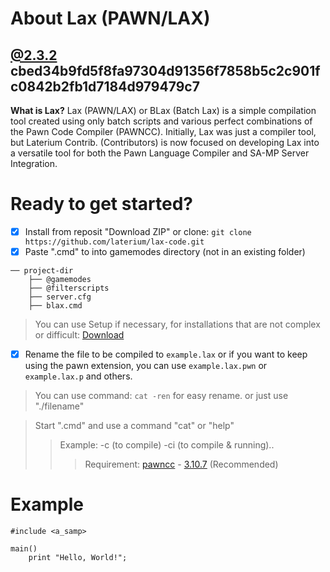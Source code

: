 # About Lax (PAWN/LAX)
[@2.3.2](https://github.com/laterium/lax-code/blob/main/lax/src/blax/blax.cmd) cbed34b9fd5f8fa97304d91356f7858b5c2c901fc0842b2fb1d7184d979479c7
----
**What is Lax?** Lax (PAWN/LAX) or BLax (Batch Lax) is a simple compilation tool created using only batch scripts and various perfect combinations of the Pawn Code Compiler (PAWNCC). Initially, Lax was just a compiler tool, but Laterium Contrib. (Contributors) is now focused on developing Lax into a versatile tool for both the Pawn Language Compiler and SA-MP Server Integration.
# Ready to get started?
- [x] Install from reposit "Download ZIP" or clone: `git clone https://github.com/laterium/lax-code.git`
- [x] Paste ".cmd" to into gamemodes directory (not in an existing folder)
```
── project-dir
    ├── @gamemodes
    ├── @filterscripts
    ├── server.cfg
    ├── blax.cmd
```
> You can use Setup if necessary, for installations that are not complex or difficult: [Download](https://drive.google.com/file/d/1bwjnROuUw3HL0prMLByLnD2XmFicxCUW/view?usp=drive_link)
- [x] Rename the file to be compiled to `example.lax` or if you want to keep using the pawn extension, you can use `example.lax.pwn` or `example.lax.p` and others.
> You can use command: `cat -ren` for easy rename. or just use "./filename"

> Start ".cmd" and use a command "cat" or "help"
>> Example: -c (to compile) -ci (to compile & running)..
>>> Requirement: [pawncc](https://github.com/laterium/lax-code/tree/main/lax/src/bin) - [3.10.7](https://github.com/pawn-lang/compiler/releases/tag/v3.10.7) (Recommended)
# Example
```pwn
#include <a_samp>

main()
    print "Hello, World!";
```
